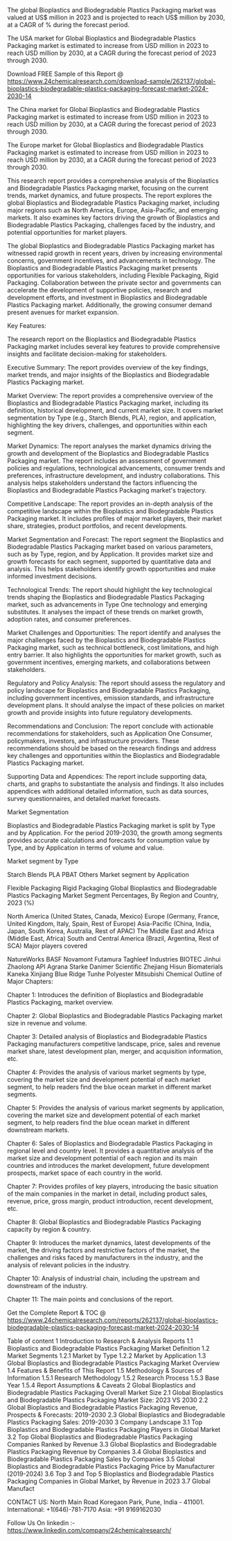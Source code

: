 The global Bioplastics and Biodegradable Plastics Packaging market was valued at US$ million in 2023 and is projected to reach US$ million by 2030, at a CAGR of % during the forecast period.

The USA market for Global Bioplastics and Biodegradable Plastics Packaging market is estimated to increase from USD million in 2023 to reach USD million by 2030, at a CAGR during the forecast period of 2023 through 2030.

Download FREE Sample of this Report @ https://www.24chemicalresearch.com/download-sample/262137/global-bioplastics-biodegradable-plastics-packaging-forecast-market-2024-2030-14

The China market for Global Bioplastics and Biodegradable Plastics Packaging market is estimated to increase from USD million in 2023 to reach USD million by 2030, at a CAGR during the forecast period of 2023 through 2030.

The Europe market for Global Bioplastics and Biodegradable Plastics Packaging market is estimated to increase from USD million in 2023 to reach USD million by 2030, at a CAGR during the forecast period of 2023 through 2030.

This research report provides a comprehensive analysis of the Bioplastics and Biodegradable Plastics Packaging market, focusing on the current trends, market dynamics, and future prospects. The report explores the global Bioplastics and Biodegradable Plastics Packaging market, including major regions such as North America, Europe, Asia-Pacific, and emerging markets. It also examines key factors driving the growth of Bioplastics and Biodegradable Plastics Packaging, challenges faced by the industry, and potential opportunities for market players.

The global Bioplastics and Biodegradable Plastics Packaging market has witnessed rapid growth in recent years, driven by increasing environmental concerns, government incentives, and advancements in technology. The Bioplastics and Biodegradable Plastics Packaging market presents opportunities for various stakeholders, including Flexible Packaging, Rigid Packaging. Collaboration between the private sector and governments can accelerate the development of supportive policies, research and development efforts, and investment in Bioplastics and Biodegradable Plastics Packaging market. Additionally, the growing consumer demand present avenues for market expansion.

Key Features:

The research report on the Bioplastics and Biodegradable Plastics Packaging market includes several key features to provide comprehensive insights and facilitate decision-making for stakeholders.

Executive Summary: The report provides overview of the key findings, market trends, and major insights of the Bioplastics and Biodegradable Plastics Packaging market.

Market Overview: The report provides a comprehensive overview of the Bioplastics and Biodegradable Plastics Packaging market, including its definition, historical development, and current market size. It covers market segmentation by Type (e.g., Starch Blends, PLA), region, and application, highlighting the key drivers, challenges, and opportunities within each segment.

Market Dynamics: The report analyses the market dynamics driving the growth and development of the Bioplastics and Biodegradable Plastics Packaging market. The report includes an assessment of government policies and regulations, technological advancements, consumer trends and preferences, infrastructure development, and industry collaborations. This analysis helps stakeholders understand the factors influencing the Bioplastics and Biodegradable Plastics Packaging market's trajectory.

Competitive Landscape: The report provides an in-depth analysis of the competitive landscape within the Bioplastics and Biodegradable Plastics Packaging market. It includes profiles of major market players, their market share, strategies, product portfolios, and recent developments.

Market Segmentation and Forecast: The report segment the Bioplastics and Biodegradable Plastics Packaging market based on various parameters, such as by Type, region, and by Application. It provides market size and growth forecasts for each segment, supported by quantitative data and analysis. This helps stakeholders identify growth opportunities and make informed investment decisions.

Technological Trends: The report should highlight the key technological trends shaping the Bioplastics and Biodegradable Plastics Packaging market, such as advancements in Type One technology and emerging substitutes. It analyses the impact of these trends on market growth, adoption rates, and consumer preferences.

Market Challenges and Opportunities: The report identify and analyses the major challenges faced by the Bioplastics and Biodegradable Plastics Packaging market, such as technical bottleneck, cost limitations, and high entry barrier. It also highlights the opportunities for market growth, such as government incentives, emerging markets, and collaborations between stakeholders.

Regulatory and Policy Analysis: The report should assess the regulatory and policy landscape for Bioplastics and Biodegradable Plastics Packaging, including government incentives, emission standards, and infrastructure development plans. It should analyse the impact of these policies on market growth and provide insights into future regulatory developments.

Recommendations and Conclusion: The report conclude with actionable recommendations for stakeholders, such as Application One Consumer, policymakers, investors, and infrastructure providers. These recommendations should be based on the research findings and address key challenges and opportunities within the Bioplastics and Biodegradable Plastics Packaging market.

Supporting Data and Appendices: The report include supporting data, charts, and graphs to substantiate the analysis and findings. It also includes appendices with additional detailed information, such as data sources, survey questionnaires, and detailed market forecasts.

Market Segmentation

Bioplastics and Biodegradable Plastics Packaging market is split by Type and by Application. For the period 2019-2030, the growth among segments provides accurate calculations and forecasts for consumption value by Type, and by Application in terms of volume and value.

Market segment by Type

Starch Blends
PLA
PBAT
Others
Market segment by Application

Flexible Packaging
Rigid Packaging
Global Bioplastics and Biodegradable Plastics Packaging Market Segment Percentages, By Region and Country, 2023 (%)

North America (United States, Canada, Mexico)
Europe (Germany, France, United Kingdom, Italy, Spain, Rest of Europe)
Asia-Pacific (China, India, Japan, South Korea, Australia, Rest of APAC)
The Middle East and Africa (Middle East, Africa)
South and Central America (Brazil, Argentina, Rest of SCA)
Major players covered

NatureWorks
BASF
Novamont
Futamura
Taghleef Industries
BIOTEC
Jinhui Zhaolong
API
Agrana Starke
Danimer Scientific
Zhejiang Hisun Biomaterials
Kaneka
Xinjiang Blue Ridge Tunhe Polyester
Mitsubishi Chemical
Outline of Major Chapters:

Chapter 1: Introduces the definition of Bioplastics and Biodegradable Plastics Packaging, market overview.

Chapter 2: Global Bioplastics and Biodegradable Plastics Packaging market size in revenue and volume.

Chapter 3: Detailed analysis of Bioplastics and Biodegradable Plastics Packaging manufacturers competitive landscape, price, sales and revenue market share, latest development plan, merger, and acquisition information, etc.

Chapter 4: Provides the analysis of various market segments by type, covering the market size and development potential of each market segment, to help readers find the blue ocean market in different market segments.

Chapter 5: Provides the analysis of various market segments by application, covering the market size and development potential of each market segment, to help readers find the blue ocean market in different downstream markets.

Chapter 6: Sales of Bioplastics and Biodegradable Plastics Packaging in regional level and country level. It provides a quantitative analysis of the market size and development potential of each region and its main countries and introduces the market development, future development prospects, market space of each country in the world.

Chapter 7: Provides profiles of key players, introducing the basic situation of the main companies in the market in detail, including product sales, revenue, price, gross margin, product introduction, recent development, etc.

Chapter 8: Global Bioplastics and Biodegradable Plastics Packaging capacity by region & country.

Chapter 9: Introduces the market dynamics, latest developments of the market, the driving factors and restrictive factors of the market, the challenges and risks faced by manufacturers in the industry, and the analysis of relevant policies in the industry.

Chapter 10: Analysis of industrial chain, including the upstream and downstream of the industry.

Chapter 11: The main points and conclusions of the report.

Get the Complete Report & TOC @ https://www.24chemicalresearch.com/reports/262137/global-bioplastics-biodegradable-plastics-packaging-forecast-market-2024-2030-14

Table of content
1 Introduction to Research & Analysis Reports
1.1 Bioplastics and Biodegradable Plastics Packaging Market Definition
1.2 Market Segments
1.2.1 Market by Type
1.2.2 Market by Application
1.3 Global Bioplastics and Biodegradable Plastics Packaging Market Overview
1.4 Features & Benefits of This Report
1.5 Methodology & Sources of Information
1.5.1 Research Methodology
1.5.2 Research Process
1.5.3 Base Year
1.5.4 Report Assumptions & Caveats
2 Global Bioplastics and Biodegradable Plastics Packaging Overall Market Size
2.1 Global Bioplastics and Biodegradable Plastics Packaging Market Size: 2023 VS 2030
2.2 Global Bioplastics and Biodegradable Plastics Packaging Revenue, Prospects & Forecasts: 2019-2030
2.3 Global Bioplastics and Biodegradable Plastics Packaging Sales: 2019-2030
3 Company Landscape
3.1 Top Bioplastics and Biodegradable Plastics Packaging Players in Global Market
3.2 Top Global Bioplastics and Biodegradable Plastics Packaging Companies Ranked by Revenue
3.3 Global Bioplastics and Biodegradable Plastics Packaging Revenue by Companies
3.4 Global Bioplastics and Biodegradable Plastics Packaging Sales by Companies
3.5 Global Bioplastics and Biodegradable Plastics Packaging Price by Manufacturer (2019-2024)
3.6 Top 3 and Top 5 Bioplastics and Biodegradable Plastics Packaging Companies in Global Market, by Revenue in 2023
3.7 Global Manufact

CONTACT US:
North Main Road Koregaon Park, Pune, India - 411001.
International: +1(646)-781-7170
Asia: +91 9169162030

Follow Us On linkedin :- https://www.linkedin.com/company/24chemicalresearch/
